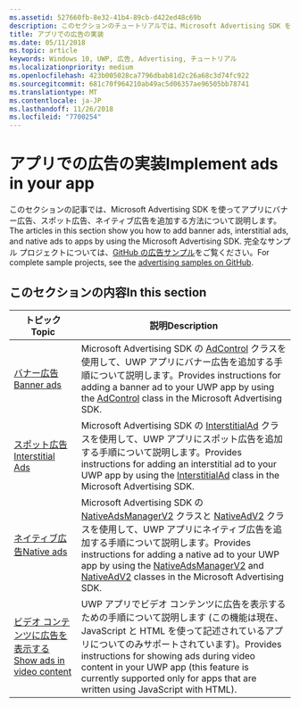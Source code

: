 ```yaml
---
ms.assetid: 527660fb-8e32-41b4-89cb-d422ed48c69b
description: このセクションのチュートリアルでは、Microsoft Advertising SDK を使ってアプリにバナー広告、スポット広告、ネイティブ広告を追加する方法について説明します。
title: アプリでの広告の実装
ms.date: 05/11/2018
ms.topic: article
keywords: Windows 10, UWP, 広告, Advertising, チュートリアル
ms.localizationpriority: medium
ms.openlocfilehash: 423b005028ca7796dbab81d2c26a68c3d74fc922
ms.sourcegitcommit: 681c70f964210ab49ac5d06357ae96505bb78741
ms.translationtype: MT
ms.contentlocale: ja-JP
ms.lasthandoff: 11/26/2018
ms.locfileid: "7700254"
---
```

# <a name="implement-ads-in-your-app"></a><span data-ttu-id="05fd8-104">アプリでの広告の実装</span><span class="sxs-lookup"><span data-stu-id="05fd8-104">Implement ads in your app</span></span>

<span data-ttu-id="05fd8-105">このセクションの記事では、Microsoft Advertising SDK を使ってアプリにバナー広告、スポット広告、ネイティブ広告を追加する方法について説明します。</span><span class="sxs-lookup"><span data-stu-id="05fd8-105">The articles in this section show you how to add banner ads, interstitial ads, and native ads to apps by using the Microsoft Advertising SDK.</span></span> <span data-ttu-id="05fd8-106">完全なサンプル プロジェクトについては、[GitHub の広告サンプル](http://aka.ms/githubads)をご覧ください。</span><span class="sxs-lookup"><span data-stu-id="05fd8-106">For complete sample projects, see the [advertising samples on GitHub](http://aka.ms/githubads).</span></span>

## <a name="in-this-section"></a><span data-ttu-id="05fd8-107">このセクションの内容</span><span class="sxs-lookup"><span data-stu-id="05fd8-107">In this section</span></span>

|  <span data-ttu-id="05fd8-108">トピック</span><span class="sxs-lookup"><span data-stu-id="05fd8-108">Topic</span></span>    | <span data-ttu-id="05fd8-109">説明</span><span class="sxs-lookup"><span data-stu-id="05fd8-109">Description</span></span> |               
|----------|-------|
| [<span data-ttu-id="05fd8-110">バナー広告</span><span class="sxs-lookup"><span data-stu-id="05fd8-110">Banner ads</span></span>](banner-ads.md)     | <span data-ttu-id="05fd8-111">Microsoft Advertising SDK の [AdControl](https://docs.microsoft.com/uwp/api/microsoft.advertising.winrt.ui.adcontrol) クラスを使用して、UWP アプリにバナー広告を追加する手順について説明します。</span><span class="sxs-lookup"><span data-stu-id="05fd8-111">Provides instructions for adding a banner ad to your UWP app by using the [AdControl](https://docs.microsoft.com/uwp/api/microsoft.advertising.winrt.ui.adcontrol) class in the Microsoft Advertising SDK.</span></span>        |
| [<span data-ttu-id="05fd8-112">スポット広告</span><span class="sxs-lookup"><span data-stu-id="05fd8-112">Interstitial Ads</span></span>](interstitial-ads.md)    | <span data-ttu-id="05fd8-113">Microsoft Advertising SDK の [InterstitialAd](https://docs.microsoft.com/uwp/api/microsoft.advertising.winrt.ui.interstitialad) クラスを使用して、UWP アプリにスポット広告を追加する手順について説明します。</span><span class="sxs-lookup"><span data-stu-id="05fd8-113">Provides instructions for adding an interstitial ad to your UWP app by using the [InterstitialAd](https://docs.microsoft.com/uwp/api/microsoft.advertising.winrt.ui.interstitialad) class in the Microsoft Advertising SDK.</span></span>       |
| [<span data-ttu-id="05fd8-114">ネイティブ広告</span><span class="sxs-lookup"><span data-stu-id="05fd8-114">Native ads</span></span>](native-ads.md)       | <span data-ttu-id="05fd8-115">Microsoft Advertising SDK の [NativeAdsManagerV2](https://docs.microsoft.com/uwp/api/microsoft.advertising.winrt.ui.nativeadsmanagerv2) クラスと [NativeAdV2](https://docs.microsoft.com/uwp/api/microsoft.advertising.winrt.ui.nativeadv2) クラスを使用して、UWP アプリにネイティブ広告を追加する手順について説明します。</span><span class="sxs-lookup"><span data-stu-id="05fd8-115">Provides instructions for adding a native ad to your UWP app by using the [NativeAdsManagerV2](https://docs.microsoft.com/uwp/api/microsoft.advertising.winrt.ui.nativeadsmanagerv2) and [NativeAdV2](https://docs.microsoft.com/uwp/api/microsoft.advertising.winrt.ui.nativeadv2) classes in the Microsoft Advertising SDK.</span></span>  |
| [<span data-ttu-id="05fd8-116">ビデオ コンテンツに広告を表示する</span><span class="sxs-lookup"><span data-stu-id="05fd8-116">Show ads in video content</span></span>](add-advertisements-to-video-content.md)     |  <span data-ttu-id="05fd8-117">UWP アプリでビデオ コンテンツに広告を表示するための手順について説明します (この機能は現在、JavaScript と HTML を使って記述されているアプリについてのみサポートされています)。</span><span class="sxs-lookup"><span data-stu-id="05fd8-117">Provides instructions for showing ads during video content in your UWP app (this feature is currently supported only for apps that are written using JavaScript with HTML).</span></span> |



 

 

